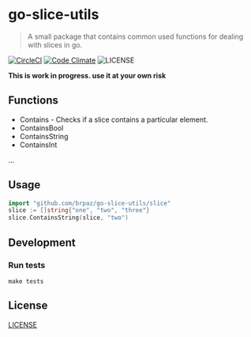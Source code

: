 # go-slice-utils

> A small package that contains common used functions for dealing with slices in go.

[![CircleCI](https://img.shields.io/circleci/project/brpaz/go-slice-utils.svg?style=for-the-badge)](https://circleci.com/gh/brpaz/go-slice-utils)
[![Code Climate](https://img.shields.io/codeclimate/maintainability/brpaz/go-slice-utils.svg?style=for-the-badge)](https://codeclimate.com/brpaz/go-slice-utils)
![LICENSE](https://img.shields.io/github/license/brpaz/go-slice-utils.svg?style=for-the-badge)

**This is work in progress. use it at your own risk**

## Functions

* Contains - Checks if a slice contains a particular element.
* ContainsBool
* ContainsString
* ContainsInt

...

## Usage

```go
import "github.com/brpaz/go-slice-utils/slice"
slice := []string{"one", "two", "three"}
slice.ContainsString(slice, "two")
```

## Development

### Run tests

```make tests```


## License

[LICENSE](LICENSE)
